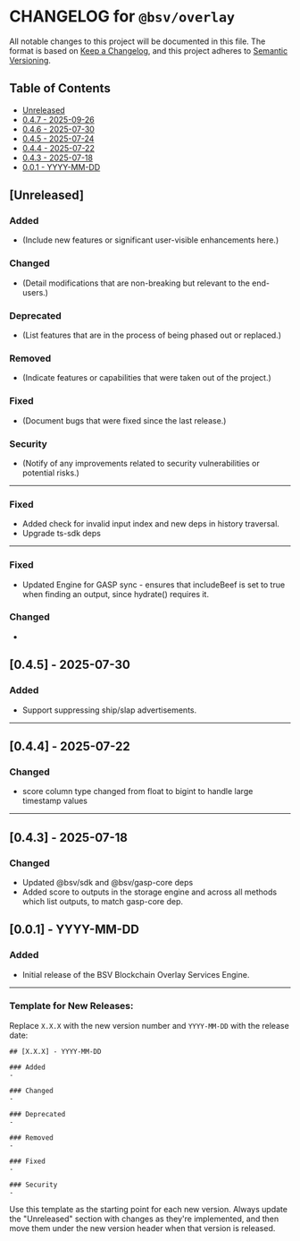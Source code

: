 # CHANGELOG for `@bsv/overlay`

All notable changes to this project will be documented in this file. The format is based on [Keep a Changelog](https://keepachangelog.com/en/1.0.0/), and this project adheres to [Semantic Versioning](https://semver.org/spec/v2.0.0.html).

## Table of Contents

- [Unreleased](#unreleased)
- [0.4.7 - 2025-09-26](#047---2025-09-26)
- [0.4.6 - 2025-07-30](#046---2025-07-30)
- [0.4.5 - 2025-07-24](#111---2025-07-24)
- [0.4.4 - 2025-07-22](#111---2025-07-22)
- [0.4.3 - 2025-07-18](#110---2025-07-18)
- [0.0.1 - YYYY-MM-DD](#100---yyyy-mm-dd)

## [Unreleased]

### Added
- (Include new features or significant user-visible enhancements here.)

### Changed
- (Detail modifications that are non-breaking but relevant to the end-users.)

### Deprecated
- (List features that are in the process of being phased out or replaced.)

### Removed
- (Indicate features or capabilities that were taken out of the project.)

### Fixed
- (Document bugs that were fixed since the last release.)

### Security
- (Notify of any improvements related to security vulnerabilities or potential risks.)

---

### Fixed
- Added check for invalid input index and new deps in history traversal.
- Upgrade ts-sdk deps

---

### Fixed
- Updated Engine for GASP sync - ensures that includeBeef is set to true when finding an output, since hydrate() requires it.

### Changed
- 

## [0.4.5] - 2025-07-30

### Added
- Support suppressing ship/slap advertisements.

---

## [0.4.4] - 2025-07-22

### Changed

- score column type changed from float to bigint to handle large timestamp values

---

## [0.4.3] - 2025-07-18

### Changed

- Updated @bsv/sdk and @bsv/gasp-core deps
- Added score to outputs in the storage engine and across all methods which list outputs, to match gasp-core dep.

## [0.0.1] - YYYY-MM-DD

### Added
- Initial release of the BSV Blockchain Overlay Services Engine.

---

### Template for New Releases:

Replace `X.X.X` with the new version number and `YYYY-MM-DD` with the release date:

```
## [X.X.X] - YYYY-MM-DD

### Added
- 

### Changed
- 

### Deprecated
- 

### Removed
- 

### Fixed
- 

### Security
- 
```

Use this template as the starting point for each new version. Always update the "Unreleased" section with changes as they're implemented, and then move them under the new version header when that version is released.